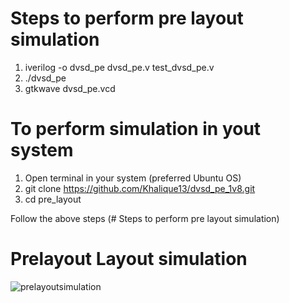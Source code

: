 # Steps to perform pre layout simulation

1. iverilog -o dvsd_pe dvsd_pe.v test_dvsd_pe.v
2. ./dvsd_pe
3. gtkwave dvsd_pe.vcd

# To perform simulation in yout system

1. Open terminal in your system (preferred Ubuntu OS)
2. git clone https://github.com/Khalique13/dvsd_pe_1v8.git
3. cd pre_layout

Follow the above steps (# Steps to perform pre layout simulation)

# Prelayout Layout simulation

![prelayoutsimulation](https://user-images.githubusercontent.com/80625515/130048726-e4050b69-6da6-4db9-9a54-79365e89e842.png)
